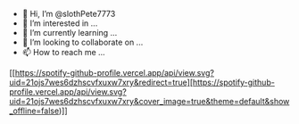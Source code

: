 - 👋 Hi, I’m @slothPete7773
- 👀 I’m interested in ...
- 🌱 I’m currently learning ...
- 💞️ I’m looking to collaborate on ...
- 📫 How to reach me ...

<!---
slothPete7773/slothPete7773 is a ✨ special ✨ repository because its `README.md` (this file) appears on your GitHub profile.
You can click the Preview link to take a look at your changes.
--->

[[https://spotify-github-profile.vercel.app/api/view.svg?uid=21ojs7wes6dzhscvfxuxw7xry&redirect=true][https://spotify-github-profile.vercel.app/api/view.svg?uid=21ojs7wes6dzhscvfxuxw7xry&cover_image=true&theme=default&show_offline=false)]]
